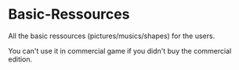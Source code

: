 # Basic-Ressources

All the basic ressources (pictures/musics/shapes) for the users.

You can't use it in commercial game if you didn't buy the commercial edition.